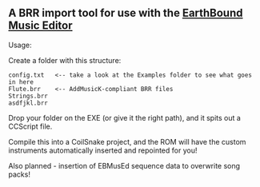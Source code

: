## A BRR import tool for use with the [EarthBound Music Editor](https://github.com/PKHackers/ebmused/releases)

Usage:

Create a folder with this structure:
```
config.txt   <-- take a look at the Examples folder to see what goes in here
Flute.brr    <-- AddMusicK-compliant BRR files
Strings.brr
asdfjkl.brr
```

Drop your folder on the EXE (or give it the right path), and it spits out a CCScript file.

Compile this into a CoilSnake project, and the ROM will have the custom instruments automatically inserted and repointed for you!

Also planned - insertion of EBMusEd sequence data to overwrite song packs!